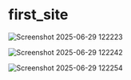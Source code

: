 # first_site
![Screenshot 2025-06-29 122223](https://github.com/user-attachments/assets/1efe6df4-d44b-4a97-80db-780b19ae6d4b)

![Screenshot 2025-06-29 122242](https://github.com/user-attachments/assets/a0ba71e4-f13e-4819-ab6a-6fb89cd269e9)

![Screenshot 2025-06-29 122254](https://github.com/user-attachments/assets/23aa6f1a-30af-4250-b925-119a77bdc367)
